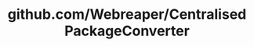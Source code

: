---
layout: post
title: github.com/Webreaper/CentralisedPackageConverter
categories: link
tags: [انگلیسی, گیت‌هاب, برنامه‌نویسی]
---
